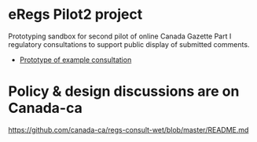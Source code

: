 eRegs Pilot2 project
=====

Prototyping sandbox for second pilot of online Canada Gazette Part I regulatory consultations to support public display of submitted comments. 

* [Prototype of example consultation](https://vation-ca.github.io/p2protos/p2form-1-en.html)

# Policy & design discussions are on Canada-ca 
https://github.com/canada-ca/regs-consult-wet/blob/master/README.md


